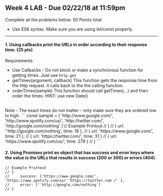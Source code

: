 ## Week 4 LAB - Due 02/22/18 at 11:59pm
Complete all the problems below. 50 Points total.

- Use ES6 syntax. Make sure you are using let/const properly.

---

#### 1. Using callbacks print the URLs in order according to their response time. (25 pts)
Requirements
- Use Callbacks - Do not block or make a synchronous function for getting times. Just use `http.get`
- getTimes(argument, callback)
This function gets the response time from the http request. it calls back to the the calling function.
- orderTimes(sample)
This function should call getTimes(...) and then order the times.
HINT: use new Date()

<br />
Note - The exact times do not matter - only make sure they are ordered low to high.
```
    const sample = [
        'http://www.google.com/',
        'http://www.spotify.com/us/',
        'http://twitter.com/',
        'http://google.com/nothing'
    ]
    // Example Printout
    // [
    //     {  url: ''http://google.com/nothing', time: 18 },
    //     {  url: 'https://www.google.com/', time: 21 },
    //     {  url: 'https://twitter.com/', time: 31 }
    //     {  url: 'https://www.spotify.com/us/', time: 279 }
    // ]
```

#### 2. Using Promises print an object that has success and error keys where the value is the URLs that results in success (200 or 300) or errors (404).

    // Example Printout
    // {
    //     success: ['https://www.google.com/',            'https://www.spotify.com/us/''https://twitter.com /' ],
    //     error: [''http://google.com/nothing']
    // }
